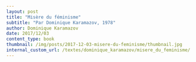 ```yaml
---
layout: post
title: "Misère du féminisme"
subtitle: "Par Dominique Karamazov, 1978"
author: Dominique Karamazov
date: 2017/12/03
content_type: book
thumbnail: /img/posts/2017-12-03-misere-du-feminisme/thumbnail.jpg
internal_custom_url: /textes/dominique_karamazov/misere_du_feminisme/
---
```

